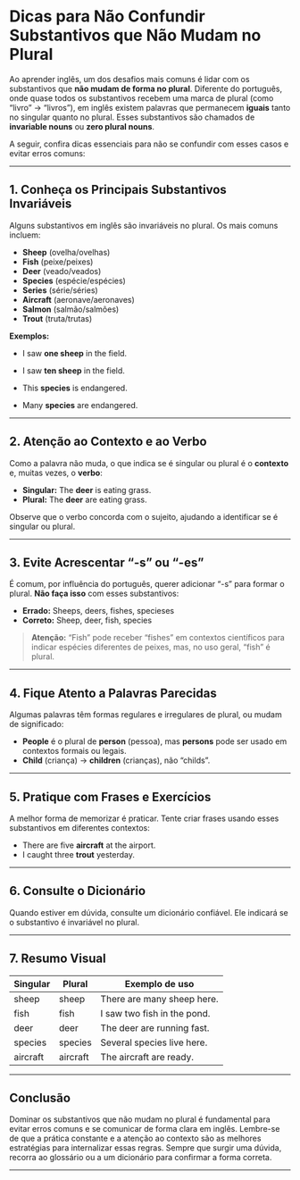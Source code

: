 
# Dicas para Não Confundir Substantivos que Não Mudam no Plural

Ao aprender inglês, um dos desafios mais comuns é lidar com os substantivos que **não mudam de forma no plural**. Diferente do português, onde quase todos os substantivos recebem uma marca de plural (como “livro” → “livros”), em inglês existem palavras que permanecem **iguais** tanto no singular quanto no plural. Esses substantivos são chamados de **invariable nouns** ou **zero plural nouns**.

A seguir, confira dicas essenciais para não se confundir com esses casos e evitar erros comuns:

---

## 1. **Conheça os Principais Substantivos Invariáveis**

Alguns substantivos em inglês são invariáveis no plural. Os mais comuns incluem:

- **Sheep** (ovelha/ovelhas)
- **Fish** (peixe/peixes)
- **Deer** (veado/veados)
- **Species** (espécie/espécies)
- **Series** (série/séries)
- **Aircraft** (aeronave/aeronaves)
- **Salmon** (salmão/salmões)
- **Trout** (truta/trutas)

**Exemplos:**
- I saw **one sheep** in the field.  
- I saw **ten sheep** in the field.

- This **species** is endangered.  
- Many **species** are endangered.

---

## 2. **Atenção ao Contexto e ao Verbo**

Como a palavra não muda, o que indica se é singular ou plural é o **contexto** e, muitas vezes, o **verbo**:

- **Singular:** The **deer** is eating grass.
- **Plural:** The **deer** are eating grass.

Observe que o verbo concorda com o sujeito, ajudando a identificar se é singular ou plural.

---

## 3. **Evite Acrescentar “-s” ou “-es”**

É comum, por influência do português, querer adicionar “-s” para formar o plural. **Não faça isso** com esses substantivos:

- **Errado:** Sheeps, deers, fishes, specieses
- **Correto:** Sheep, deer, fish, species

> **Atenção:** “Fish” pode receber “fishes” em contextos científicos para indicar espécies diferentes de peixes, mas, no uso geral, “fish” é plural.

---

## 4. **Fique Atento a Palavras Parecidas**

Algumas palavras têm formas regulares e irregulares de plural, ou mudam de significado:

- **People** é o plural de **person** (pessoa), mas **persons** pode ser usado em contextos formais ou legais.
- **Child** (criança) → **children** (crianças), não “childs”.

---

## 5. **Pratique com Frases e Exercícios**

A melhor forma de memorizar é praticar. Tente criar frases usando esses substantivos em diferentes contextos:

- There are five **aircraft** at the airport.
- I caught three **trout** yesterday.

---

## 6. **Consulte o Dicionário**

Quando estiver em dúvida, consulte um dicionário confiável. Ele indicará se o substantivo é invariável no plural.

---

## 7. **Resumo Visual**

| Singular | Plural   | Exemplo de uso                |
|----------|----------|------------------------------|
| sheep    | sheep    | There are many sheep here.    |
| fish     | fish     | I saw two fish in the pond.   |
| deer     | deer     | The deer are running fast.    |
| species  | species  | Several species live here.    |
| aircraft | aircraft | The aircraft are ready.       |

---

## **Conclusão**

Dominar os substantivos que não mudam no plural é fundamental para evitar erros comuns e se comunicar de forma clara em inglês. Lembre-se de que a prática constante e a atenção ao contexto são as melhores estratégias para internalizar essas regras. Sempre que surgir uma dúvida, recorra ao glossário ou a um dicionário para confirmar a forma correta.

---
```
